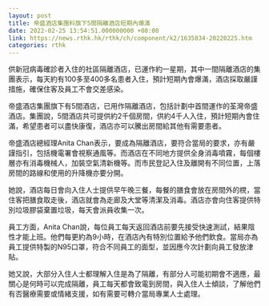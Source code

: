 ```yaml
---
layout: post
title: 帝盛酒店集團料旗下5間隔離酒店短期內爆滿
date: 2022-02-25 13:54:51.000000000 +08:00
link: https://news.rthk.hk/rthk/ch/component/k2/1635834-20220225.htm
categories: rthk
---
```


供新冠病毒確診者入住的社區隔離酒店，已運作約一星期，其中一間隔離酒店的集團表示，每天約有100多至400多名患者入住，預計短期內會爆滿，酒店採取嚴謹措施，確保住客及員工不會交差感染。

帝盛酒店集團旗下有5間酒店，已用作隔離酒店，包括計劃中首間運作的荃灣帝盛酒店。集團說，5間酒店共可提供約2千個房間，供約4千人入住，預計短期內會住滿，希望患者可以盡快康復，酒店亦可以騰出房間給其他有需要患者。

帝盛酒店總經理Anita Chan表示，要成為隔離酒店，要符合當局的要求，亦有嚴謹指引，包括機電署會視察通風等。而酒店在不同地方提供全身消毒噴霧，每個樓層亦有消毒機械人，加裝空氣清新機等。而市民登記入住及離開有不同位置，上落房間的路線和使用的升降機亦要分開。

她說，酒店每日會向入住人士提供早午晚三餐，每餐的膳食會放在房間外的櫈，當住客把膳食取走後，酒店就會為走廊及大堂等清潔及消毒。酒店亦會向住客提供特別垃圾膠袋棄置垃圾，每天會派員收集一次。

員工方面，Anita Chan說，每位員工每天返回酒店前要先接受快速測試，結果陰性才能上班。他們每更約為9小時，在酒店內有特別位置給予他們飲食。當局亦為員工提供特製的N95口罩，符合不同員工的面型，並因應今次計劃向員工發放津貼。

她又說，大部分入住人士都理解入住是為了隔離，有部分人可能初期會不適應，最關心是何時可以完成隔離，員工每天都會致電到房間，與入住人士傾談，了解他們有否醫療需要或情緒支援，如有需要可轉介當局專業人士處理。
